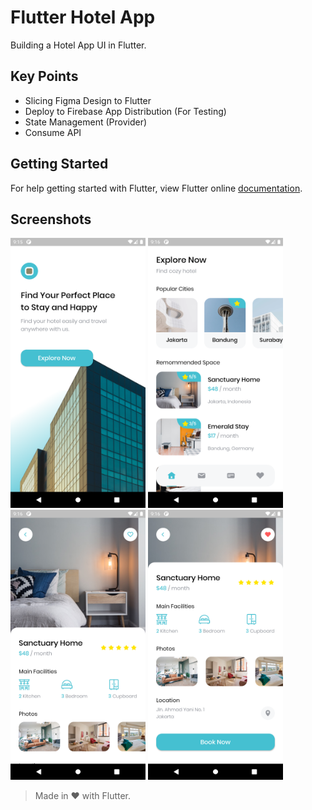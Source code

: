 # Flutter Hotel App

Building a Hotel App UI in Flutter.

## Key Points

* Slicing Figma Design to Flutter
* Deploy to Firebase App Distribution (For Testing)
* State Management (Provider)
* Consume API

## Getting Started

For help getting started with Flutter, view Flutter online [documentation](https://flutter.dev/docs/get-started/install).

## Screenshots

<kbd><img width="216" height="432" src="screenshots/1.png" alt="Screenshot 1" /></kbd>
<kbd><img width="216" height="432" src="screenshots/2.png" alt="Screenshot 2" /></kbd>
<kbd><img width="216" height="432" src="screenshots/3.png" alt="Screenshot 3" /></kbd>
<kbd><img width="216" height="432" src="screenshots/4.png" alt="Screenshot 4" /></kbd>

> Made in ❤️ with Flutter.
